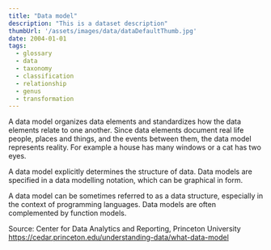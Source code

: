 ```yaml
---
title: "Data model"
description: "This is a dataset description"
thumbUrl: '/assets/images/data/dataDefaultThumb.jpg'
date: 2004-01-01
tags:
  - glossary
  - data 
  - taxonomy 
  - classification 
  - relationship 
  - genus 
  - transformation
---
```


A data model organizes data elements and standardizes how the data elements relate to one another. Since data elements document real life people, places and things, and the events between them, the data model represents reality. For example a house has many windows or a cat has two eyes.

A data model explicitly determines the structure of data. Data models are specified in a data modelling notation, which can be graphical in form.

A data model can be sometimes referred to as a data structure, especially in the context of programming languages. Data models are often complemented by function models.

Source: Center for Data Analytics and Reporting, Princeton University https://cedar.princeton.edu/understanding-data/what-data-model